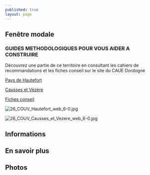 ```yaml
---
published: true
layout: page
---
```


## Fenêtre modale

### GUIDES METHODOLOGIQUES POUR VOUS AIDER A CONSTRUIRE

Découvrez une partie de ce territoire en consultant les cahiers de recommandations et les fiches conseil sur le site du CAUE Dordogne

<a href=" https://fr.calameo.com/read/0049999959699c73712f9 " target="_blank"> Pays de Hautefort </a>

<a href=" https://fr.calameo.com/read/004999995a721486e91f2 " target="_blank"> Causses et Vézère </a>

<a href="http://cauedordogne.com/25-fiches-conseils/ " target="_blank">Fiches conseil </a>

![26_COUV_Hautefort_web_6-0.jpg]({{site.baseurl}}/data/images/26/portrait/26_COUV_Hautefort_web_6-0.jpg)

![26_COUV_Causses_et_Vezere_web_6-0.jpg]({{site.baseurl}}/data/images/26/portrait/26_COUV_Causses_et_Vezere_web_6-0.jpg)


## Informations

## En savoir plus

## Photos
